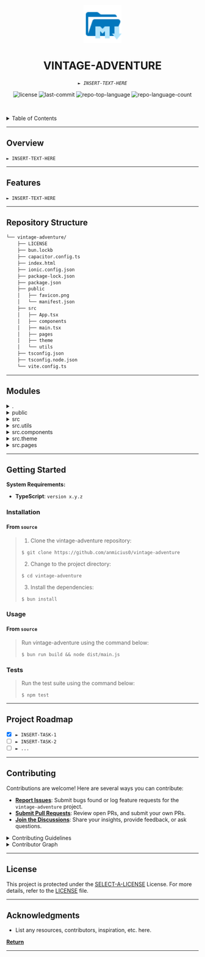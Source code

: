 <p align="center">
  <img src="https://raw.githubusercontent.com/PKief/vscode-material-icon-theme/ec559a9f6bfd399b82bb44393651661b08aaf7ba/icons/folder-markdown-open.svg" width="100" alt="project-logo">
</p>
<p align="center">
    <h1 align="center">VINTAGE-ADVENTURE</h1>
</p>
<p align="center">
    <em><code>► INSERT-TEXT-HERE</code></em>
</p>
<p align="center">
	<img src="https://img.shields.io/github/license/anmicius0/vintage-adventure?style=default&logo=opensourceinitiative&logoColor=white&color=0080ff" alt="license">
	<img src="https://img.shields.io/github/last-commit/anmicius0/vintage-adventure?style=default&logo=git&logoColor=white&color=0080ff" alt="last-commit">
	<img src="https://img.shields.io/github/languages/top/anmicius0/vintage-adventure?style=default&color=0080ff" alt="repo-top-language">
	<img src="https://img.shields.io/github/languages/count/anmicius0/vintage-adventure?style=default&color=0080ff" alt="repo-language-count">
<p>
<p align="center">
	<!-- default option, no dependency badges. -->
</p>

<br><!-- TABLE OF CONTENTS -->

<details>
  <summary>Table of Contents</summary><br>

- [ Overview](#-overview)
- [ Features](#-features)
- [ Repository Structure](#-repository-structure)
- [ Modules](#-modules)
- [ Getting Started](#-getting-started)
  - [ Installation](#-installation)
  - [ Usage](#-usage)
  - [ Tests](#-tests)
- [ Project Roadmap](#-project-roadmap)
- [ Contributing](#-contributing)
- [ License](#-license)
- [ Acknowledgments](#-acknowledgments)
</details>
<hr>

## Overview

<code>► INSERT-TEXT-HERE</code>

---

## Features

<code>► INSERT-TEXT-HERE</code>

---

## Repository Structure

```sh
└── vintage-adventure/
    ├── LICENSE
    ├── bun.lockb
    ├── capacitor.config.ts
    ├── index.html
    ├── ionic.config.json
    ├── package-lock.json
    ├── package.json
    ├── public
    │   ├── favicon.png
    │   └── manifest.json
    ├── src
    │   ├── App.tsx
    │   ├── components
    │   ├── main.tsx
    │   ├── pages
    │   ├── theme
    │   └── utils
    ├── tsconfig.json
    ├── tsconfig.node.json
    └── vite.config.ts
```

---

## Modules

<details closed><summary>.</summary>

| File                                                                                                  | Summary                         |
| ----------------------------------------------------------------------------------------------------- | ------------------------------- |
| [ionic.config.json](https://github.com/anmicius0/vintage-adventure/blob/master/ionic.config.json)     | <code>► INSERT-TEXT-HERE</code> |
| [tsconfig.node.json](https://github.com/anmicius0/vintage-adventure/blob/master/tsconfig.node.json)   | <code>► INSERT-TEXT-HERE</code> |
| [index.html](https://github.com/anmicius0/vintage-adventure/blob/master/index.html)                   | <code>► INSERT-TEXT-HERE</code> |
| [package-lock.json](https://github.com/anmicius0/vintage-adventure/blob/master/package-lock.json)     | <code>► INSERT-TEXT-HERE</code> |
| [package.json](https://github.com/anmicius0/vintage-adventure/blob/master/package.json)               | <code>► INSERT-TEXT-HERE</code> |
| [tsconfig.json](https://github.com/anmicius0/vintage-adventure/blob/master/tsconfig.json)             | <code>► INSERT-TEXT-HERE</code> |
| [vite.config.ts](https://github.com/anmicius0/vintage-adventure/blob/master/vite.config.ts)           | <code>► INSERT-TEXT-HERE</code> |
| [capacitor.config.ts](https://github.com/anmicius0/vintage-adventure/blob/master/capacitor.config.ts) | <code>► INSERT-TEXT-HERE</code> |

</details>

<details closed><summary>public</summary>

| File                                                                                             | Summary                         |
| ------------------------------------------------------------------------------------------------ | ------------------------------- |
| [manifest.json](https://github.com/anmicius0/vintage-adventure/blob/master/public/manifest.json) | <code>► INSERT-TEXT-HERE</code> |

</details>

<details closed><summary>src</summary>

| File                                                                                | Summary                         |
| ----------------------------------------------------------------------------------- | ------------------------------- |
| [App.tsx](https://github.com/anmicius0/vintage-adventure/blob/master/src/App.tsx)   | <code>► INSERT-TEXT-HERE</code> |
| [main.tsx](https://github.com/anmicius0/vintage-adventure/blob/master/src/main.tsx) | <code>► INSERT-TEXT-HERE</code> |

</details>

<details closed><summary>src.utils</summary>

| File                                                                                      | Summary                         |
| ----------------------------------------------------------------------------------------- | ------------------------------- |
| [utils.ts](https://github.com/anmicius0/vintage-adventure/blob/master/src/utils/utils.ts) | <code>► INSERT-TEXT-HERE</code> |

</details>

<details closed><summary>src.components</summary>

| File                                                                                                             | Summary                         |
| ---------------------------------------------------------------------------------------------------------------- | ------------------------------- |
| [audioRecorder.tsx](https://github.com/anmicius0/vintage-adventure/blob/master/src/components/audioRecorder.tsx) | <code>► INSERT-TEXT-HERE</code> |

</details>

<details closed><summary>src.theme</summary>

| File                                                                                                | Summary                         |
| --------------------------------------------------------------------------------------------------- | ------------------------------- |
| [variables.css](https://github.com/anmicius0/vintage-adventure/blob/master/src/theme/variables.css) | <code>► INSERT-TEXT-HERE</code> |

</details>

<details closed><summary>src.pages</summary>

| File                                                                                                    | Summary                         |
| ------------------------------------------------------------------------------------------------------- | ------------------------------- |
| [Home.tsx](https://github.com/anmicius0/vintage-adventure/blob/master/src/pages/Home.tsx)               | <code>► INSERT-TEXT-HERE</code> |
| [Video.tsx](https://github.com/anmicius0/vintage-adventure/blob/master/src/pages/Video.tsx)             | <code>► INSERT-TEXT-HERE</code> |
| [Streetview.tsx](https://github.com/anmicius0/vintage-adventure/blob/master/src/pages/Streetview.tsx)   | <code>► INSERT-TEXT-HERE</code> |
| [Aftereffect.tsx](https://github.com/anmicius0/vintage-adventure/blob/master/src/pages/Aftereffect.tsx) | <code>► INSERT-TEXT-HERE</code> |

</details>

---

## Getting Started

**System Requirements:**

- **TypeScript**: `version x.y.z`

### Installation

<h4>From <code>source</code></h4>

> 1. Clone the vintage-adventure repository:
>
> ```console
> $ git clone https://github.com/anmicius0/vintage-adventure
> ```
>
> 2. Change to the project directory:
>
> ```console
> $ cd vintage-adventure
> ```
>
> 3. Install the dependencies:
>
> ```console
> $ bun install
> ```

### Usage

<h4>From <code>source</code></h4>

> Run vintage-adventure using the command below:
>
> ```console
> $ bun run build && node dist/main.js
> ```

### Tests

> Run the test suite using the command below:
>
> ```console
> $ npm test
> ```

---

## Project Roadmap

- [x] `► INSERT-TASK-1`
- [ ] `► INSERT-TASK-2`
- [ ] `► ...`

---

## Contributing

Contributions are welcome! Here are several ways you can contribute:

- **[Report Issues](https://github.com/anmicius0/vintage-adventure/issues)**: Submit bugs found or log feature requests for the `vintage-adventure` project.
- **[Submit Pull Requests](https://github.com/anmicius0/vintage-adventure/blob/main/CONTRIBUTING.md)**: Review open PRs, and submit your own PRs.
- **[Join the Discussions](https://github.com/anmicius0/vintage-adventure/discussions)**: Share your insights, provide feedback, or ask questions.

<details closed>
<summary>Contributing Guidelines</summary>

1. **Fork the Repository**: Start by forking the project repository to your github account.
2. **Clone Locally**: Clone the forked repository to your local machine using a git client.
   ```sh
   git clone https://github.com/anmicius0/vintage-adventure
   ```
3. **Create a New Branch**: Always work on a new branch, giving it a descriptive name.
   ```sh
   git checkout -b new-feature-x
   ```
4. **Make Your Changes**: Develop and test your changes locally.
5. **Commit Your Changes**: Commit with a clear message describing your updates.
   ```sh
   git commit -m 'Implemented new feature x.'
   ```
6. **Push to github**: Push the changes to your forked repository.
   ```sh
   git push origin new-feature-x
   ```
7. **Submit a Pull Request**: Create a PR against the original project repository. Clearly describe the changes and their motivations.
8. **Review**: Once your PR is reviewed and approved, it will be merged into the main branch. Congratulations on your contribution!
</details>

<details closed>
<summary>Contributor Graph</summary>
<br>
<p align="center">
   <a href="https://github.com{/anmicius0/vintage-adventure/}graphs/contributors">
      <img src="https://contrib.rocks/image?repo=anmicius0/vintage-adventure">
   </a>
</p>
</details>

---

## License

This project is protected under the [SELECT-A-LICENSE](https://choosealicense.com/licenses) License. For more details, refer to the [LICENSE](https://choosealicense.com/licenses/) file.

---

## Acknowledgments

- List any resources, contributors, inspiration, etc. here.

[**Return**](#-overview)

---
